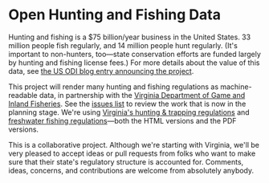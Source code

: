 # Open Hunting and Fishing Data

Hunting and fishing is a $75 billion/year business in the United States. 33 million people fish regularly, and 14 million people hunt regularly. (It's important to non-hunters, too—state conservation efforts are funded largely by hunting and fishing license fees.) For more details about the value of this data, see [the US ODI blog entry announcing the project](http://usodi.org/2014/04/08/hunting).

This project will render many hunting and fishing regulations as machine-readable data, in partnership with the [Virginia Department of Game and Inland Fisheries](http://www.dgif.virginia.gov/). See the [issues list](https://github.com/USODI/Hunting-and-Fishing/issues/) to review the work that is now in the planning stage. We're using [Virginia's hunting & trapping regulations](http://www.dgif.virginia.gov/hunting/regulations/) and [freshwater fishing regulations](http://www.dgif.virginia.gov/fishing/regulations/)—both the HTML versions and the PDF versions.

This is a collaborative project. Although we're starting with Virginia, we'll be very pleased to accept ideas or pull requests from folks who want to make sure that their state's regulatory structure is accounted for. Comments, ideas, concerns, and contributions are welcome from absolutely anybody.
